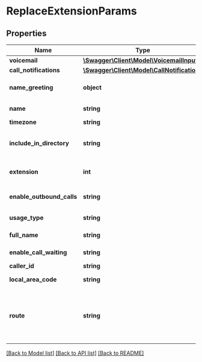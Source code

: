 # ReplaceExtensionParams

## Properties
Name | Type | Description | Notes
------------ | ------------- | ------------- | -------------
**voicemail** | [**\Swagger\Client\Model\VoicemailInput**](VoicemailInput.md) |  | [optional] 
**call_notifications** | [**\Swagger\Client\Model\CallNotifications**](CallNotifications.md) |  | [optional] 
**name_greeting** | **object** | Recording lookup object | [optional] 
**name** | **string** | Name (required) | [optional] 
**timezone** | **string** | Timezone | [optional] 
**include_in_directory** | **string** | Include in dial-by-name directory | [optional] 
**extension** | **int** | Extension number (required) | [optional] 
**enable_outbound_calls** | **string** | Enable outgoing calls | [optional] 
**usage_type** | **string** | Extension type | [optional] 
**full_name** | **string** | Contact name | [optional] 
**enable_call_waiting** | **string** | Enable Call Waiting | [optional] 
**caller_id** | **string** | Caller ID | [optional] 
**local_area_code** | **string** | Local area code | [optional] 
**route** | **string** | Route object lookup (must belong to this extension) | [optional] 

[[Back to Model list]](../README.md#documentation-for-models) [[Back to API list]](../README.md#documentation-for-api-endpoints) [[Back to README]](../README.md)


